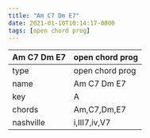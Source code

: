 ```yaml
---
title: "Am C7 Dm E7"
date: 2021-01-10T10:14:17-0800
tags: [open chord prog]
---
```


|Am C7 Dm E7|open chord prog|
|---|---|
|type|open chord prog|
|name|Am C7 Dm E7|
|key|A|
|chords|Am,C7,Dm,E7|
|nashville|i,III7,iv,V7|
